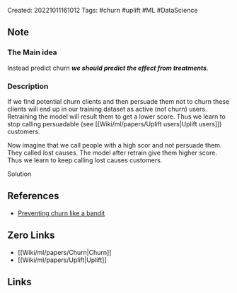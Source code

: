 Created: 20221011161012
Tags: #churn #uplift #ML #DataScience 

## Note
### The Main idea
Instead predict churn ***we should predict the effect from treatments***.

### Description
If we find potential churn clients and then persuade them not to churn these clients will end up in our training dataset as active (not churn) users. Retraining the model will result them to get a lower score. Thus we learn to stop calling persuadable (see [[Wiki/ml/papers/Uplift users|Uplift users]]) customers.

Now imagine that we call people with a high scor and not persuade them. They called lost causes. The model after retrain give them higher score. Thus we learn to keep calling lost causes customers.

Solution

## References
- [Preventing churn like a bandit](https://medium.com/bigdatarepublic/preventing-churn-like-a-bandit-49b7c51b4929)

## Zero Links
- [[Wiki/ml/papers/Churn|Churn]]
- [[Wiki/ml/papers/Uplift|Uplift]]

## Links

